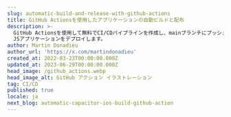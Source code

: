 ```yaml
---
slug: automatic-build-and-release-with-github-actions
title: GitHub Actionsを使用したアプリケーションの自動ビルドと配布
description: >-
  GitHub Actionsを使用して無料でCI/CDパイプラインを作成し、mainブランチにプッシュするたびにIonic Capacitor
  JSアプリケーションをデプロイします。
author: Martin Donadieu
author_url: 'https://x.com/martindonadieu'
created_at: 2022-03-23T00:00:00.000Z
updated_at: 2023-06-29T00:00:00.000Z
head_image: /github_actions.webp
head_image_alt: GitHub アクション イラストレーション
tag: CI/CD
published: true
locale: ja
next_blog: automatic-capacitor-ios-build-github-action
---
```


